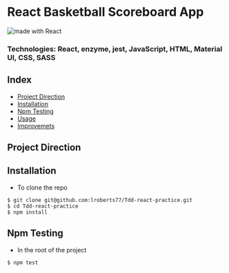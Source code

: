 # React Basketball Scoreboard App

<div>
<img src="https://img.shields.io/badge/made%20with-React-green.svg?logo=react&colorA=000000&colorB=be33ff" alt="made with React">
</div>

### Technologies: React, enzyme, jest, JavaScript, HTML, Material UI, CSS, SASS

## Index
* [Project Direction](#Project)
* [Installation](#Install)
* [Npm Testing](#Npmtest)
* [Usage](#Usage)
* [Improvemets](#Improvements)

## <a name="Project">Project Direction</a>

## <a name="Install">Installation</a>
* To clone the repo
```shell
$ git clone git@github.com:lroberts77/Tdd-react-practice.git
$ cd Tdd-react-practice
$ npm install
```

## <a name="Npmtest">Npm Testing</a>
* In the root of the project
```shell
$ npm test
```
